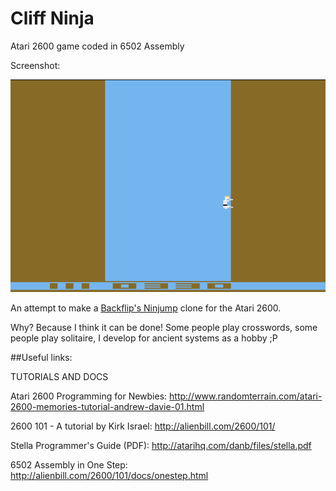 # Cliff Ninja
Atari 2600 game coded in 6502 Assembly

Screenshot:

![Screenshot](https://github.com/joao-gabriel/cliff_ninja/blob/issue%232/screenshot-alpha-0.2.png)

An attempt to make a [Backflip's Ninjump](http://www.backflipstudios.com/games/ninjump/) clone for the Atari 2600.

Why? Because I think it can be done!
Some people play crosswords, some people play solitaire, I develop for ancient systems as a hobby ;P

##Useful links:

TUTORIALS AND DOCS

Atari 2600 Programming for Newbies:
http://www.randomterrain.com/atari-2600-memories-tutorial-andrew-davie-01.html

2600 101 - A tutorial by Kirk Israel:
http://alienbill.com/2600/101/

Stella Programmer's Guide (PDF): 
http://atarihq.com/danb/files/stella.pdf

6502 Assembly in One Step:
http://alienbill.com/2600/101/docs/onestep.html
